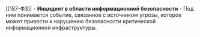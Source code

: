 [[187-ФЗ]] - **Инцидент в области информационной безопасности** - Под ним понимается событие, связанное с источником угрозы, которое может привести к нарушению безопасности критической информационной инфраструктуры.

